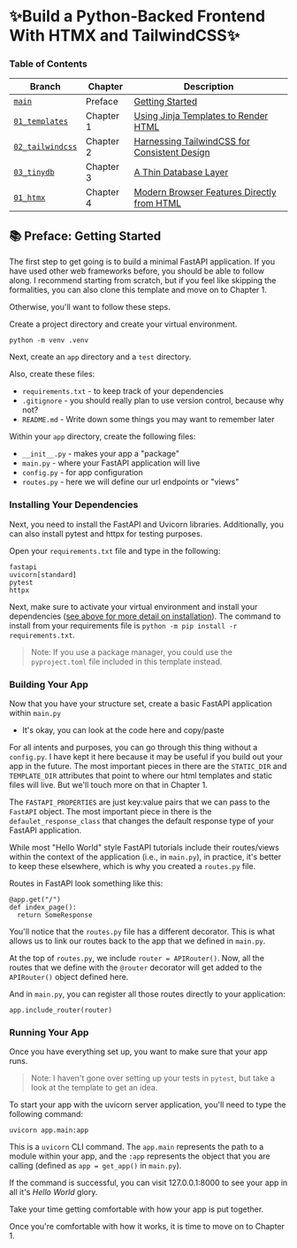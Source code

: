 # :sparkles:Build a Python-Backed Frontend With HTMX and TailwindCSS:sparkles:

### Table of Contents
| Branch | Chapter | Description
| --- | --- | --- |
| [`main`](https://github.com/tataraba/simplesite) | Preface | [Getting Started](https://github.com/tataraba/simplesite/blob/main/docs/00_Preface.md) |
| [`01_templates`](https://github.com/tataraba/simplesite/tree/01_templates) | Chapter 1 | [Using Jinja Templates to Render HTML](https://github.com/tataraba/simplesite/blob/main/docs/01_Chapter_1.md) |
| [`02_tailwindcss`](https://github.com/tataraba/simplesite/tree/02_tailwindcss) | Chapter 2 | [Harnessing TailwindCSS for Consistent Design](https://github.com/tataraba/simplesite/blob/main/docs/02_Chapter_2.md)
| [`03_tinydb`](https://github.com/tataraba/simplesite/tree/03_tinydb) | Chapter 3 | [A Thin Database Layer](https://github.com/tataraba/simplesite/blob/main/docs/03_Chapter_3.md)
| [`01_htmx`](https://github.com/tataraba/simplesite/tree/04_htmx) | Chapter 4 | [Modern Browser Features Directly from HTML](https://github.com/tataraba/simplesite/blob/main/docs/04_Chapter_4.md)

## 📚 Preface: Getting Started

The first step to get going is to build a minimal FastAPI application. If you have used other web frameworks before, you should be able to follow along. I recommend starting from scratch, but if you feel like skipping the formalities, you can also clone this template and move on to Chapter 1.

Otherwise, you'll want to follow these steps.

Create a project directory and create your virtual environment.

`python -m venv .venv`

Next, create an `app` directory and a `test` directory.

Also, create these files:

- `requirements.txt` - to keep track of your dependencies
- `.gitignore` - you should really plan to use version control, because why not?
- `README.md` - Write down some things you may want to remember later

Within your `app` directory, create the following files:

- `__init__.py` - makes your app a "package"
- `main.py` - where your FastAPI application will live
- `config.py` - for app configuration
- `routes.py` - here we will define our url endpoints or "views"

### Installing Your Dependencies

Next, you need to install the FastAPI and Uvicorn libraries. Additionally, you can also install pytest and httpx for testing purposes.

Open your `requirements.txt` file and type in the following:

```
fastapi
uvicorn[standard]
pytest
httpx
```

Next, make sure to activate your virtual environment and install your dependencies ([see above for more detail on installation](#installing)). The command to install from your requirements file is `python -m pip install -r requirements.txt`.

> Note: If you use a package manager, you could use the `pyproject.toml` file included in this template instead.

### Building Your App

Now that you have your structure set, create a basic FastAPI application within `main.py`

- It's okay, you can look at the code here and copy/paste

For all intents and purposes, you can go through this thing without a `config.py`. I have kept it here because it may be useful if you build out your app in the future. The most important pieces in there are the `STATIC_DIR` and `TEMPLATE_DIR` attributes that point to where our html templates and static files will live. But we'll touch more on that in Chapter 1.

The `FASTAPI_PROPERTIES` are just key:value pairs that we can pass to the `FastAPI` object. The most important piece in there is the `defaulet_response_class` that changes the default response type of your FastAPI application.

While most "Hello World" style FastAPI tutorials include their routes/views within the context of the application (i.e., in `main.py`), in practice, it's better to keep these elsewhere, which is why you created a `routes.py` file.

Routes in FastAPI look something like this:

```
@app.get("/")
def index_page():
  return SomeResponse
```

You'll notice that the `routes.py` file has a different decorator. This is what allows us to link our routes back to the app that we defined in `main.py`.

At the top of `routes.py`, we include `router = APIRouter()`. Now, all the routes that we define with the `@router` decorator will get added to the `APIRouter()` object defined here.

And in `main.py`, you can register all those routes directly to your application:

```
app.include_router(router)
```

### Running Your App

Once you have everything set up, you want to make sure that your app runs.

> Note: I haven't gone over setting up your tests in `pytest`, but take a look at the template to get an idea.

To start your app with the uvicorn server application, you'll need to type the following command:

```
uvicorn app.main:app
```

This is a `uvicorn` CLI command. The `app.main` represents the path to a module within your app, and the `:app` represents the object that you are calling (defined as `app = get_app()` in `main.py`).

If the command is successful, you can visit 127.0.0.1:8000 to see your app in all it's _Hello World_ glory.

Take your time getting comfortable with how your app is put together.

Once you're comfortable with how it works, it is time to move on to Chapter 1.